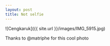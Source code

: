 ```yaml
---
layout: post
title: Not selfie
---
```


![Cengkaruk]({{ site.url }}/images/IMG_5915.jpg)

Thanks to @matriphe for this cool photo